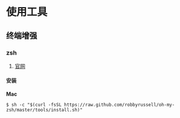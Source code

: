 # 使用工具

## 终端增强

### zsh

1.  [官网][zsh]

#### 安装

**Mac**

```shell
$ sh -c "$(curl -fsSL https://raw.github.com/robbyrussell/oh-my-zsh/master/tools/install.sh)"
```



[zsh]: http://ohmyz.sh/ "Oh My Zsh"





